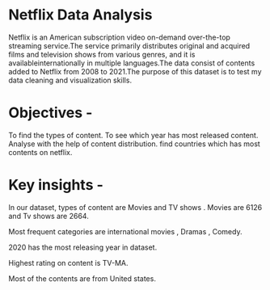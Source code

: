 # Netflix Data Analysis

Netflix is an American subscription video on-demand over-the-top streaming service.The service primarily distributes original and acquired films and television shows from various genres, and it is availableinternationally in multiple languages.The data consist of contents added to Netflix from 2008 to 2021.The purpose of this dataset is to
test my data cleaning and visualization skills.

# Objectives - 
   To find the types of content. To see which year has most released content. Analyse with the help of content distribution. find countries which has most contents on netflix.
   
# Key insights -

 In our dataset, types of content are Movies and TV shows . Movies are 6126 and Tv shows are 2664.
 
 Most frequent categories are international movies , Dramas , Comedy.
 
 2020 has the most releasing year in dataset.
 
 Highest rating on content is TV-MA.
 
 Most of the contents are from United states.

